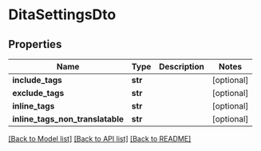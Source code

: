# DitaSettingsDto

## Properties
Name | Type | Description | Notes
------------ | ------------- | ------------- | -------------
**include_tags** | **str** |  | [optional] 
**exclude_tags** | **str** |  | [optional] 
**inline_tags** | **str** |  | [optional] 
**inline_tags_non_translatable** | **str** |  | [optional] 

[[Back to Model list]](../README.md#documentation-for-models) [[Back to API list]](../README.md#documentation-for-api-endpoints) [[Back to README]](../README.md)


